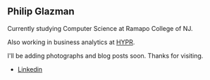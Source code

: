 ## Philip Glazman

Currently studying Computer Science at Ramapo College of NJ.

Also working in business analytics at [HYPR](https://www.hyprbrands.com).

I'll be adding photographs and blog posts soon. Thanks for visiting.

- [Linkedin](https://www.linkedin.com/in/philipglazman/)

